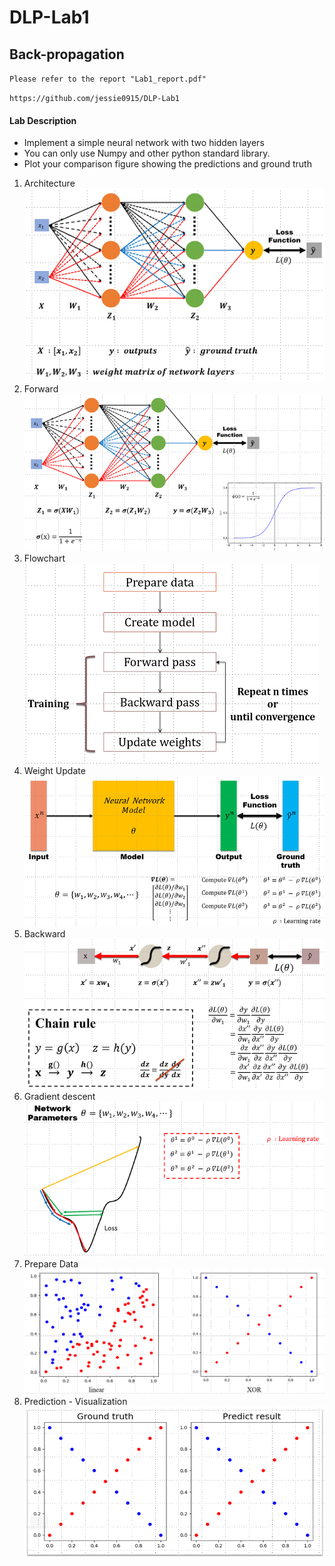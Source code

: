 # DLP-Lab1
## Back-propagation
`Please refer to the report "Lab1_report.pdf"`

`https://github.com/jessie0915/DLP-Lab1`

#### Lab Description
* Implement a simple neural network with two hidden layers
* You can only use Numpy and other python standard library.
* Plot your comparison figure showing the predictions and ground truth

1. Architecture                                              
![Architecture](https://github.com/jessie0915/DLP-Lab1/blob/master/picture/Architecture.png "Architecture")
1. Forward                                                  
![Forward](https://github.com/jessie0915/DLP-Lab1/blob/master/picture/Forward.png "Forward")
1. Flowchart                                            
![Flowchart](https://github.com/jessie0915/DLP-Lab1/blob/master/picture/Flowchart.png "Flowchart")
1. Weight Update                                               
![Weight Update](https://github.com/jessie0915/DLP-Lab1/blob/master/picture/Weight_Update.png "Weight Update")
1. Backward                                                    
![Backward](https://github.com/jessie0915/DLP-Lab1/blob/master/picture/Backward.png "Backward")
1. Gradient descent                                                   
![Gradient descent](https://github.com/jessie0915/DLP-Lab1/blob/master/picture/Gradient_Descent.png "Gradient descent")
1. Prepare Data                                                         
![Prepare Data](https://github.com/jessie0915/DLP-Lab1/blob/master/picture/Prepare_Data.png "Prepare Data")
1. Prediction - Visualization                                            
![Prediction - Visualization](https://github.com/jessie0915/DLP-Lab1/blob/master/picture/Prediction_Visualization.png "Prediction - Visualization")
